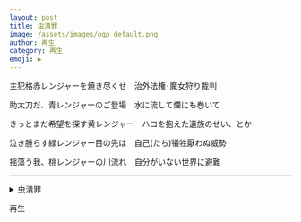 ```yaml
---
layout: post
title: 虫潰罪
image: /assets/images/ogp_default.png
author: 再生
category: 再生
emoji: ▶️ 
---
```


<div class="tanka-area"><div class="tanka">
<p>主犯格赤レンジャーを焼き尽くせ　治外法権･魔女狩り裁判</p>
<p>助太刀だ、青レンジャーのご登場　水に流して煙にも巻いて</p>
<p>きっとまだ希望を探す黄レンジャー　ハコを抱えた遺族のせい、とか</p>
<p>泣き腫らす緑レンジャー目の先は　自己(たち)犠牲厭わぬ威勢</p>
<p>揺蕩う我、桃レンジャーの川流れ　自分がいない世界に避難</p></div></div>

---

<details><summary>虫潰罪</summary>
主犯格赤レンジャーを焼き尽くせ　治外法権･魔女狩り裁判<br />
助太刀だ、青レンジャーのご登場　水に流して煙にも巻いて<br />
きっとまだ希望を探す黄レンジャー　ハコを抱えた遺族のせい、とか<br />
泣き腫らす緑レンジャー目の先は　自己(たち)犠牲厭わぬ威勢<br />
揺蕩う我、桃レンジャーの川流れ　自分がいない世界に避難<br />
<br />
</details>

再生
